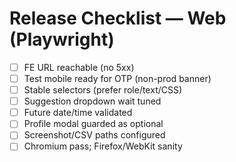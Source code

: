 # Release Checklist — Web (Playwright)
- [ ] FE URL reachable (no 5xx)
- [ ] Test mobile ready for OTP (non-prod banner)
- [ ] Stable selectors (prefer role/text/CSS)
- [ ] Suggestion dropdown wait tuned
- [ ] Future date/time validated
- [ ] Profile modal guarded as optional
- [ ] Screenshot/CSV paths configured
- [ ] Chromium pass; Firefox/WebKit sanity
